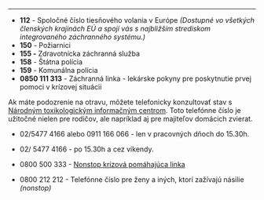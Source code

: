 

---

-   **112** - Spoločné číslo tiesňového volania v Európe _(Dostupné vo všetkých členských krajinách EÚ a spojí vás s najbližším strediskom integrovaného záchranného systému.)_
-   **150** - Požiarnici
-   **155 -** Zdravotnícka záchranná služba
-   **158** \- Štátna polícia
-   **159** - Komunálna polícia
-   **0850 111 313** - Záchranná linka - lekárske pokyny pre poskytnutie prvej pomoci v krízovej situácii

Ak máte podozrenie na otravu, môžete telefonicky konzultovať stav s [Národným toxikologickým informačným centrom](http://www.ntic.sk/). Toto telefónne číslo je užitočné nielen pre rodičov, ale napríklad aj pre majiteľov domácich zvierat.

-   02/5477 4166 alebo 0911 166 066 - len v pracovných dňoch do 15.30h.
-   02/ 5477 4166 - po 15.30h a cez víkendy.

-   0800 500 333 - [Nonstop krízová pomáhajúca linka](https://ipcko.sk/chatova-poradna/)
-   0800 212 212 - Telefónne číslo pre ženy a iných, ktorí zažívajú násilie _(nonstop)_